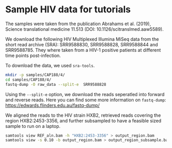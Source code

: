Sample HIV data for tutorials
=============================

The samples were taken from the publication Abrahams et al. (2019), Science translational medicine 11.513 (DOI: 10.1126/scitranslmed.aaw5589).

We download the following HIV Multiplexed Illumina MiSeq data from the short read archive (SRA): SRR9588830, SRR9588828, SRR9588844 and SRR9588785. They where taken from a HIV-1 positive patients at different time points post-infection.

To download the data, we used ``` sra-tools ```.

```bash
mkdir -p samples/CAP188/4/
cd samples/CAP188/4/
fastq-dump -O raw_data --split-e  SRR9588828
```

Using the `--split-e` option, we download the reads seperatled into forward and reverse reads. Here you can find some more information on `fastq-dump`: <https://edwards.flinders.edu.au/fastq-dump/>

We aligned the reads to the HIV strain HXB2, retrieved reads covering the region HXB2:2453-3356, and further subsampled to have a feasible sized sample to run on a laptop.

```bash
samtools view REF_aln.bam -h "HXB2:2453-3356" > output_region.bam
samtools view -s 0.10 -b output_region.bam > output_region_subsample.bam
```
